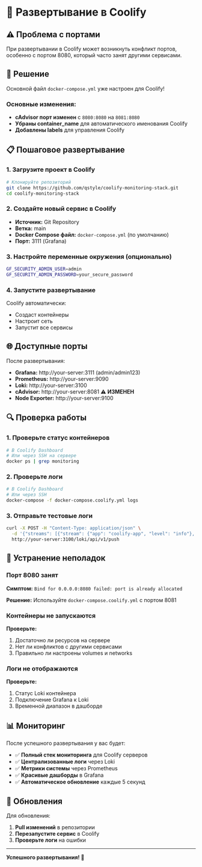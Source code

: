# 🚀 Развертывание в Coolify

## ⚠️ Проблема с портами

При развертывании в Coolify может возникнуть конфликт портов, особенно с портом 8080, который часто занят другими сервисами.

## 🔧 Решение

Основной файл `docker-compose.yml` уже настроен для Coolify!

### Основные изменения:

- **cAdvisor порт изменен** с `8080:8080` на `8081:8080`
- **Убраны container_name** для автоматического именования Coolify
- **Добавлены labels** для управления Coolify

## 📋 Пошаговое развертывание

### 1. Загрузите проект в Coolify

```bash
# Клонируйте репозиторий
git clone https://github.com/qstyle/coolify-monitoring-stack.git
cd coolify-monitoring-stack
```

### 2. Создайте новый сервис в Coolify

- **Источник:** Git Repository
- **Ветка:** main
- **Docker Compose файл:** `docker-compose.yml` (по умолчанию)
- **Порт:** 3111 (Grafana)

### 3. Настройте переменные окружения (опционально)

```bash
GF_SECURITY_ADMIN_USER=admin
GF_SECURITY_ADMIN_PASSWORD=your_secure_password
```

### 4. Запустите развертывание

Coolify автоматически:
- Создаст контейнеры
- Настроит сеть
- Запустит все сервисы

## 🌐 Доступные порты

После развертывания:

- **Grafana:** http://your-server:3111 (admin/admin123)
- **Prometheus:** http://your-server:9090
- **Loki:** http://your-server:3100
- **cAdvisor:** http://your-server:8081 ⚠️ **ИЗМЕНЕН**
- **Node Exporter:** http://your-server:9100

## 🔍 Проверка работы

### 1. Проверьте статус контейнеров

```bash
# В Coolify Dashboard
# Или через SSH на сервере
docker ps | grep monitoring
```

### 2. Проверьте логи

```bash
# В Coolify Dashboard
# Или через SSH
docker-compose -f docker-compose.coolify.yml logs
```

### 3. Отправьте тестовые логи

```bash
curl -X POST -H "Content-Type: application/json" \
  -d '{"streams": [{"stream": {"app": "coolify-app", "level": "info"}, "values": [["'$(date +%s)000000000'", "Тест развертывания в Coolify"]]}]}' \
  http://your-server:3100/loki/api/v1/push
```

## 🚨 Устранение неполадок

### Порт 8080 занят

**Симптом:** `Bind for 0.0.0.0:8080 failed: port is already allocated`

**Решение:** Используйте `docker-compose.coolify.yml` с портом 8081

### Контейнеры не запускаются

**Проверьте:**
1. Достаточно ли ресурсов на сервере
2. Нет ли конфликтов с другими сервисами
3. Правильно ли настроены volumes и networks

### Логи не отображаются

**Проверьте:**
1. Статус Loki контейнера
2. Подключение Grafana к Loki
3. Временной диапазон в дашборде

## 📊 Мониторинг

После успешного развертывания у вас будет:

- ✅ **Полный стек мониторинга** для Coolify серверов
- ✅ **Централизованные логи** через Loki
- ✅ **Метрики системы** через Prometheus
- ✅ **Красивые дашборды** в Grafana
- ✅ **Автоматическое обновление** каждые 5 секунд

## 🔄 Обновления

Для обновления:

1. **Pull изменений** в репозитории
2. **Перезапустите сервис** в Coolify
3. **Проверьте логи** на ошибки

---

**Успешного развертывания! 🎉**

